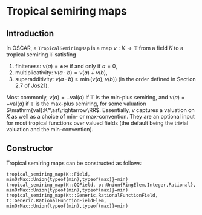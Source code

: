 # Tropical semiring maps

## Introduction
In OSCAR, a `TropicalSemiringMap` is a map $\nu: K\to\mathbb{T}$ from a field $K$ to a tropical semiring $\mathbb{T}$ satisfing
1. finiteness: $\nu(a)=\pm\infty$ if and only if $a=0$,
2. multiplicativity: $\nu(a\cdot b)=\nu(a)+\nu(b)$,
3. superadditivity: $\nu(a\cdot b)\geq\min(\nu(a),\nu(b))$ (in the order defined in Section 2.7 of [Jos21](@cite)).

Most commonly, $\nu(a)=-\mathrm{val}(a)$ if $\mathbb{T}$ is the min-plus semiring, and $\nu(a)=+\mathrm{val}(a)$ if $\mathbb{T}$ is the max-plus semiring, for some valuation $\mathrm{val}:K^\ast\rightarrow\RR$.  Essentially, $\nu$ captures a valuation on $K$ as well as a choice of min- or max-convention.  They are an optional input for most tropical functions over valued fields (the default being the trivial valuation and the min-convention).

## Constructor
Tropical semiring maps can be constructed as follows:
```@docs
tropical_semiring_map(K::Field, minOrMax::Union{typeof(min),typeof(max)}=min)
tropical_semiring_map(K::QQField, p::Union{RingElem,Integer,Rational}, minOrMax::Union{typeof(min),typeof(max)}=min)
tropical_semiring_map(Kt::Generic.RationalFunctionField, t::Generic.RationalFunctionFieldElem, minOrMax::Union{typeof(min),typeof(max)}=min)
```
